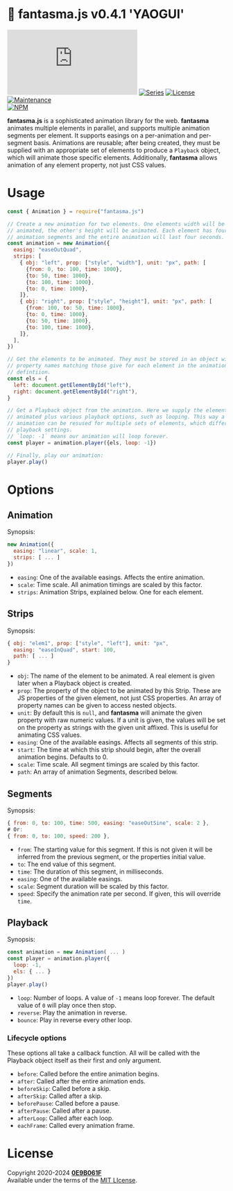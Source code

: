 # 👻 **fantasma.js** v0.4.1 'YAOGUI'
[![Version][icon-ver]][repo]
[![Series][icon-ser]][repo]
[![License][icon-lic]][license]
[![Maintenance][icon-mnt]][commits]<br/>
[![NPM][icon-npm]][pkg]

**fantasma.js** is a sophisticated animation library for the web. **fantasma**
animates multiple elements in parallel, and supports multiple animation segments
per element. It supports easings on a per-animation and per-segment basis.
Animations are reusable; after being created, they must be supplied with an
appropriate set of elements to produce a `Playback` object, which will animate
those specific elements. Additionally, **fantasma** allows animation of any
element property, not just CSS values.

# Usage

```js
const { Animation } = require("fantasma.js")

// Create a new animation for two elements. One elements width will be
// animated, the other's height will be animated. Each element has four
// animation segments and the entire animation will last four seconds.
const animation = new Animation({
  easing: "easeOutQuad",
  strips: [
    { obj: "left", prop: ["style", "width"], unit: "px", path: [
      {from: 0, to: 100, time: 1000},
      {to: 50, time: 1000},
      {to: 100, time: 1000},
      {to: 0, time: 1000},
    ]},
    { obj: "right", prop: ["style", "height"], unit: "px", path: [
      {from: 100, to: 50, time: 1000},
      {to: 0, time: 1000},
      {to: 50, time: 1000},
      {to: 100, time: 1000},
    ]},
  ],
})

// Get the elements to be animated. They must be stored in an object with
// property names matching those give for each element in the animation
// defintiion.
const els = {
  left: document.getElementById("left"),
  right: document.getElementById("right"),
}

// Get a Playback object from the animation. Here we supply the elements to be
// animated plus various playback options, such as looping. This way a single
// animation can be resused for multiple sets of elements, which different
// playback settings.
// `loop: -1` means our animation will loop forever.
const player = animation.player({els, loop: -1})

// Finally, play our animation:
player.play()
```

# Options

## Animation

Synopsis:

```js
new Animation({
  easing: "linear", scale: 1,
  strips: [ ... ]
})
```

* `easing`: One of the available easings. Affects the entire animation.
* `scale`: Time scale. All animation timings are scaled by this factor.
* `strips`: Animation Strips, explained below. One for each element.

## Strips

Synopsis:

```js
{ obj: "elem1", prop: ["style", "left"], unit: "px",
  easing: "easeInQuad", start: 100, 
  path: [ ... ]
}
```

* `obj`: The name of the element to be animated. A real element is given later
  when a Playback object is created.
* `prop`: The property of the object to be animated by this Strip. These are JS
  properties of the given element, not just CSS properties. An array of
  property names can be given to access nested objects.
* `unit`: By default this is `null`, and **fantasma** will animate the given
  property with raw numeric values. If a unit is given, the values will be set
  on the property as strings with the given unit affixed. This is useful for
  animating CSS values.
* `easing`: One of the available easings. Affects all segments of this strip.
* `start`: The time at which this strip should begin, after the overall
  animation begins. Defaults to 0.
* `scale`: Time scale. All segment timings are scaled by this factor.
* `path`: An array of animation Segments, described below.

## Segments

Synopsis:

```js
{ from: 0, to: 100, time: 500, easing: "easeOutSine", scale: 2 },
# Or:
{ from: 0, to: 100, speed: 200 },
```

* `from`: The starting value for this segment. If this is not given it will be
inferred from the previous segment, or the properties initial value.
* `to`: The end value of this segment.
* `time`: The duration of this segment, in milliseconds.
* `easing`: One of the available easings.
* `scale`: Segment duration will be scaled by this factor.
* `speed`: Specify the animation rate per second. If given, this will override
  `time`.

## Playback

Synopsis:

```js
const animation = new Animation( ... )
const player = animation.player({
  loop: -1,
  els: { ... }
})
player.play()
```

* `loop`: Number of loops. A value of `-1` means loop forever. The default value
  of `0` will play once then stop.
* `reverse`: Play the animation in reverse.
* `bounce`: Play in reverse every other loop.

### Lifecycle options

These options all take a callback function. All will be called with the Playback object itself as their first and only argument.

* `before`: Called before the entire animation begins.
* `after`: Called after the entire animation ends.
* `beforeSkip`: Called before a skip.
* `afterSkip`: Called after a skip.
* `beforePause`: Called before a pause.
* `afterPause`: Called after a pause.
* `afterLoop`: Called after each loop.
* `eachFrame`: Called every animation frame.

# License

Copyright 2020-2024 **[0E9B061F][gh]**<br/>
Available under the terms of the [MIT LIcense][license].


[gh]:https://github.com/0E9B061F
[repo]:https://github.com/0E9B061F/fantasma.js
[license]:https://github.com/0E9B061F/fantasma.js/blob/master/LICENSE
[pkg]:https://www.npmjs.com/package/fantasma.js
[commits]:https://github.com/0E9B061F/fantasma.js/commits/master

[icon-ver]:https://img.shields.io/github/package-json/v/0E9B061F/fantasma.js?style=flat-square&logo=github&color=%236e7fd2
[icon-ser]:https://img.shields.io/badge/dynamic/json?color=%236e7fd2&label=series&prefix=%27&query=series&suffix=%27&url=https%3A%2F%2Fraw.githubusercontent.com%2F0E9B061F%2Ffantasma.js%2Fmaster%2Fpackage.json&style=flat-square
[icon-lic]:https://img.shields.io/github/license/0E9B061F/fantasma.js.svg?style=flat-square&color=%236e7fd2
[icon-npm]:https://img.shields.io/npm/v/fantasma.js.svg?style=flat-square&logo=npm&color=%23de2657
[icon-mnt]:https://img.shields.io/maintenance/yes/2024.svg?style=flat-square
